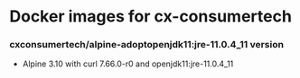 # Docker images for cx-consumertech

### cxconsumertech/alpine-adoptopenjdk11:jre-11.0.4_11 version
 - Alpine 3.10 with curl 7.66.0-r0 and openjdk11:jre-11.0.4_11